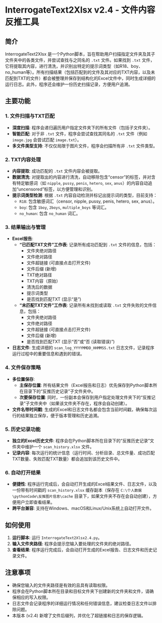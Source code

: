 # InterrogateText2Xlsx v2.4 - 文件内容反推工具

## 简介
InterrogateText2Xlsx 是一个Python脚本，旨在帮助用户扫描指定文件夹及其子文件夹中的各类文件，并尝试查找与之同名的 `.txt` 文件。如果找到 `.txt` 文件，它将提取其内容，进行清洗，并识别出特定的提示词类型（如R18、boy、no_human等）。所有扫描结果（包括匹配到的文件及其对应的TXT内容，以及未匹配到TXT的文件）都会被整理并保存到结构化的Excel文件中，同时生成详细的运行日志。此外，程序还会维护一份历史扫描记录，方便用户追溯。

## 主要功能

### 1. 文件扫描与TXT匹配
- **深度扫描**: 程序会递归遍历用户指定文件夹下的所有文件（包括子文件夹）。
- **智能匹配**: 对于非 `.txt` 文件，程序会尝试查找其同名的 `.txt` 文件（例如 `image.jpg` 会尝试匹配 `image.txt`）。
- **多文件类型支持**: 不仅仅局限于图片文件，程序会扫描所有非 `.txt` 文件类型。

### 2. TXT内容处理
- **内容提取**: 成功匹配的 `.txt` 文件内容会被提取。
- **数据清洗**: 对提取出的内容进行清洗，自动移除包含“censor”的标签，并对含有特定敏感词（如 `nipple`, `pussy`, `penis`, `hetero`, `sex`, `anus`）的内容自动追加“uncensored”标签，以方便管理和识别。
- **提示词类型检测**: 根据 `.txt` 内容自动检测并标记出提示词的类型，目前支持：
    - `R18`: 包含敏感词汇（censor, nipple, pussy, penis, hetero, sex, anus）。
    - `boy`: 包含 `1boy`, `2boys`, `multiple_boys` 等词汇。
    - `no_human`: 包含 `no_human` 词汇。

### 3. 结果输出与管理
- **Excel报告**:
    - **“已匹配TXT文件”工作表**: 记录所有成功匹配到 `.txt` 文件的信息，包括：
        - 文件夹绝对路径
        - 文件绝对路径
        - 文件超链接 (可直接点击打开文件)
        - 文件后缀 (新增)
        - TXT绝对路径
        - TXT内容（原始）
        - 清洗后的数据
        - 提示词类型
        - 是否找到匹配TXT (显示“是”)
    - **“未匹配TXT文件”工作表**: 记录所有未找到或读取 `.txt` 文件失败的文件信息，包括：
        - 文件夹绝对路径
        - 文件绝对路径
        - 文件超链接 (可直接点击打开文件)
        - 文件后缀 (新增)
        - 是否找到匹配TXT (显示“否”或“否 (读取错误)”)
- **日志文件**: 生成详细的 `scan_log_YYYYMMDD_HHMMSS.txt` 日志文件，记录程序运行过程中的重要信息和遇到的错误。

### 4. 文件保存策略
- **多位置保存**:
    - **主保存位置**: 所有结果文件（Excel报告和日志）优先保存到Python脚本所在目录下的“反推历史记录”子文件夹中。
    - **次要保存位置**: 同时，一份副本会保存到用户指定处理文件夹下的“反推记录”子文件夹中（如果该文件夹不存在，程序会自动创建）。
- **文件名带时间戳**: 生成的Excel和日志文件名都会包含当前时间戳，确保每次运行的结果独立保存，便于版本管理和历史追溯。

### 5. 历史记录功能
- **独立的Excel历史文件**: 程序会在Python脚本所在目录下的“反推历史记录”文件夹中维护一个 `scan_history.xlsx` 文件。
- **记录内容**: 每次运行的统计信息（运行时间、分析目录、总文件量、成功匹配TXT数量、失败匹配TXT数量）都会追加到该历史文件中。

### 6. 自动打开结果
- **便捷性**: 程序运行完成后，会自动打开生成的Excel结果文件、日志文件，以及一份带有时间戳的 `scan_history.xlsx` 缓存副本（保存在 `C:\个人数据\pythonCode\反推图片信息\cache` 目录下，如果文件夹不存在会自动创建），方便用户立即查看结果。
- **跨平台兼容**: 支持在Windows、macOS和Linux/Unix系统上自动打开文件。

## 如何使用

1.  **运行脚本**: 运行 `InterrogateText2Xlsx2.4.py`。
2.  **输入文件夹路径**: 程序会提示您输入要处理的文件夹的绝对路径。
3.  **查看结果**: 程序运行完成后，会自动打开生成的Excel报告、日志文件和历史记录文件。

## 注意事项

-   确保您输入的文件夹路径是有效的且具有读取权限。
-   程序会在Python脚本所在目录和目标文件夹下创建新的文件夹和文件，请确保相应的写入权限。
-   日志文件会记录程序的详细运行情况和任何错误信息，建议检查日志文件以排除问题。
-   本版本 (v2.4) 新增了文件后缀列，并优化了超链接和日志的保存逻辑。